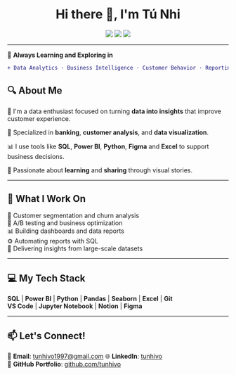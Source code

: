 <h1 align="center">Hi there 👋, I'm Tú Nhi</h1>

<p align="center">
  <a href="mailto:tunhi.vo@gmail.com"><img src="https://img.shields.io/badge/Gmail-D14836?style=for-the-badge&logo=gmail&logoColor=white"/></a>
  <a href="https://www.linkedin.com/in/tunhivo"><img src="https://img.shields.io/badge/LinkedIn-blue?style=for-the-badge&logo=linkedin&logoColor=white"/></a>
  <a href="https://github.com/tunhivo"><img src="https://img.shields.io/badge/Portfolio-121011?style=for-the-badge&logo=github&logoColor=white"/></a>
</p>

---

🌱 **Always Learning and Exploring in**  
```diff
+ Data Analytics · Business Intelligence · Customer Behavior · Reporting · Data Storytelling
```
## 🔍 About Me
💼 I'm a data enthusiast focused on turning **data into insights** that improve customer experience.

🛒 Specialized in **banking**, **customer analysis**, and **data visualization**.

📊 I use tools like **SQL**, **Power BI**, **Python**, **Figma** and **Excel** to support business decisions.

🧠 Passionate about **learning** and **sharing** through visual stories.

---

## 💼 What I Work On
📍 Customer segmentation and churn analysis  
🧪 A/B testing and business optimization  
📊 Building dashboards and data reports  
⚙️ Automating reports with SQL  
🔎 Delivering insights from large-scale datasets

---

## 💻 My Tech Stack
**SQL** | **Power BI** | **Python** | **Pandas** | **Seaborn** | **Excel** | **Git**  
**VS Code** | **Jupyter Notebook** | **Notion** | **Figma**

---

## 📫 Let's Connect!
💌 **Email**: [tunhivo1997@gmail.com](tunhivo1997@gmail.com)
🌐 **LinkedIn**: [tunhivo](https://www.linkedin.com/in/tunhivo1997/)  
📂 **GitHub Portfolio**: [github.com/tunhivo](https://github.com/tunhivo)

